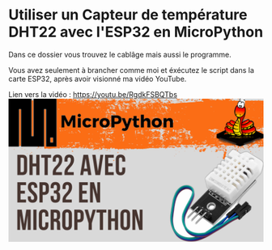 # Utiliser un Capteur de température DHT22 avec l'ESP32 en MicroPython 
Dans ce dossier vous trouvez le cablâge mais aussi le programme.

Vous avez seulement à brancher comme moi et éxécutez le script dans la carte ESP32, après avoir visionné ma vidéo YouTube.

Lien vers la vidéo : https://youtu.be/RgdkFSBQTbs
![alt text](https://github.com/electrocodeur/30_dht22_esp32/blob/main/miniature.png)
